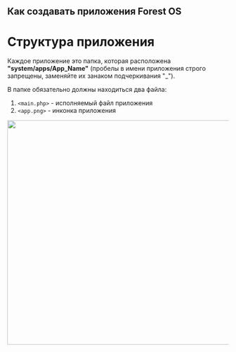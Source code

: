 Как создавать приложения Forest OS
-----------------------------------------------------------

# Структура приложения
Каждое приложение это папка, которая расположена **"system/apps/App_Name"** (пробелы в имени приложения строго запрещены, заменяйте их занаком подчеркивания "_"). 

В папке обязательно должны находиться два файла:
1. `<main.php>` - исполняемый файл приложения
2. `<app.png>` - инконка приложения

<img src="http://forest.hobbytes.com/media/os/Documentation/app_dir.png" width="512">
